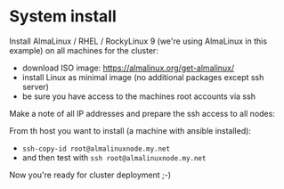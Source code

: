# System install

Install AlmaLinux / RHEL / RockyLinux 9 (we're using AlmaLinux in this example)
on all machines for the cluster:

- download ISO image: <https://almalinux.org/get-almalinux/>
- install Linux as minimal image (no additional packages except ssh server)
- be sure you have access to the machines root accounts via ssh

Make a note of all IP addresses and prepare the ssh access to all nodes:

From th host you want to install (a machine with ansible installed):

- `ssh-copy-id root@almalinuxnode.my.net`
- and then test with `ssh root@almalinuxnode.my.net`

Now you're ready for cluster deployment ;-)

